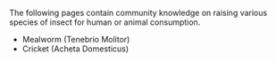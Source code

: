 The following pages contain community knowledge on raising various species of insect for human or animal consumption.

* Mealworm (Tenebrio Molitor)
* Cricket (Acheta Domesticus)


